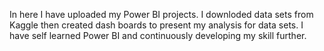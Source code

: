 In here I have uploaded my Power BI projects. I downloded data sets from Kaggle then created dash boards to present my analysis for data sets. I have self learned Power BI and continuously developing my skill further.
